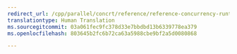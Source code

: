 ```yaml
---
redirect_url: /cpp/parallel/concrt/reference/reference-concurrency-runtime
translationtype: Human Translation
ms.sourcegitcommit: 03a061fec9fc378d33e7bbdbd13b6339778ea379
ms.openlocfilehash: 803645b2fc6b72ca63a5988cbe9bf2a5d0080868

---
```




<!--HONumber=Feb17_HO4-->


